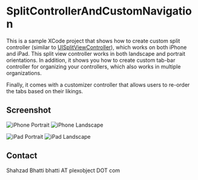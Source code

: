 SplitControllerAndCustomNavigation
==================
This is a sample XCode project that shows how to create custom split controller (similar to <a href="https://developer.apple.com/library/ios/#DOCUMENTATION/UIKit/Reference/UISplitViewController_class/Reference/Reference.html">UISplitViewController</a>), which works on both iPhone and iPad. This split view controller works in both landscape and portrait orientations. In addition, it shows you how to create custom tab-bar controller for organizing your controllers, which also works in multiple organizations.

Finally, it comes with a customizer controller that allows users to re-order the tabs based on their likings.

Screenshot
----------

![iPhone Portrait](https://github.com/bhatti/SplitControllerAndCustomNavigation/shots/raw/master/iphone_portrait.png "iPhone Portrait")
![iPhone Landscape](https://github.com/bhatti/SplitControllerAndCustomNavigation/shots/raw/master/iphone_landscape.png "iPhone Landscape")

![iPad Portrait](https://github.com/bhatti/SplitControllerAndCustomNavigation/shots/raw/master/ipad_portrait.png "iPad Portrait")
![iPad Landscape](https://github.com/bhatti/SplitControllerAndCustomNavigation/shots/raw/master/ipad_landscape.png "iPad Landscape")

Contact
-------
Shahzad Bhatti
bhatti AT plexobject DOT com
